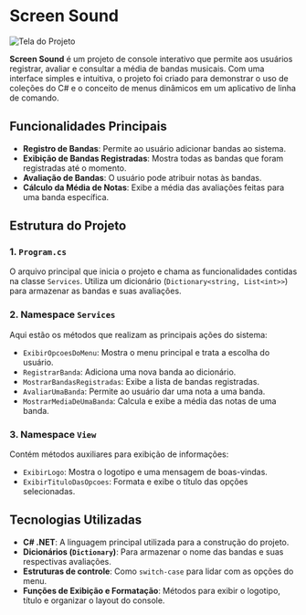 # Screen Sound

![Tela do Projeto](https://i.ibb.co/FnJBT19/Screenshot-3.png)

**Screen Sound** é um projeto de console interativo que permite aos usuários registrar, avaliar e consultar a média de bandas musicais. Com uma interface simples e intuitiva, o projeto foi criado para demonstrar o uso de coleções do C# e o conceito de menus dinâmicos em um aplicativo de linha de comando.

## Funcionalidades Principais

- **Registro de Bandas**: Permite ao usuário adicionar bandas ao sistema.
- **Exibição de Bandas Registradas**: Mostra todas as bandas que foram registradas até o momento.
- **Avaliação de Bandas**: O usuário pode atribuir notas às bandas.
- **Cálculo da Média de Notas**: Exibe a média das avaliações feitas para uma banda específica.

## Estrutura do Projeto

### 1. **`Program.cs`**
   O arquivo principal que inicia o projeto e chama as funcionalidades contidas na classe `Services`. Utiliza um dicionário (`Dictionary<string, List<int>>`) para armazenar as bandas e suas avaliações.

### 2. **Namespace `Services`**
   Aqui estão os métodos que realizam as principais ações do sistema:
   
   - `ExibirOpcoesDoMenu`: Mostra o menu principal e trata a escolha do usuário.
   - `RegistrarBanda`: Adiciona uma nova banda ao dicionário.
   - `MostrarBandasRegistradas`: Exibe a lista de bandas registradas.
   - `AvaliarUmaBanda`: Permite ao usuário dar uma nota a uma banda.
   - `MostrarMediaDeUmaBanda`: Calcula e exibe a média das notas de uma banda.

### 3. **Namespace `View`**
   Contém métodos auxiliares para exibição de informações:
   
   - `ExibirLogo`: Mostra o logotipo e uma mensagem de boas-vindas.
   - `ExibirTituloDasOpcoes`: Formata e exibe o título das opções selecionadas.

## Tecnologias Utilizadas

- **C# .NET**: A linguagem principal utilizada para a construção do projeto.
- **Dicionários (`Dictionary`)**: Para armazenar o nome das bandas e suas respectivas avaliações.
- **Estruturas de controle**: Como `switch-case` para lidar com as opções do menu.
- **Funções de Exibição e Formatação**: Métodos para exibir o logotipo, título e organizar o layout do console.
  
